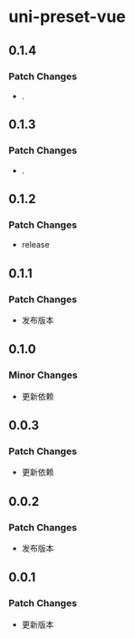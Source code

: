# uni-preset-vue

## 0.1.4

### Patch Changes

-   .

## 0.1.3

### Patch Changes

-   .

## 0.1.2

### Patch Changes

-   release

## 0.1.1

### Patch Changes

-   发布版本

## 0.1.0

### Minor Changes

-   更新依赖

## 0.0.3

### Patch Changes

-   更新依赖

## 0.0.2

### Patch Changes

-   发布版本

## 0.0.1

### Patch Changes

-   更新版本
